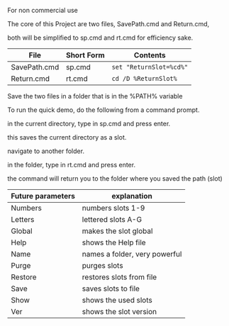 For non commercial use

The core of this Project are two files, SavePath.cmd and Return.cmd,

both will be simplified to sp.cmd and rt.cmd for efficiency sake.

| File | Short Form | Contents |
| --- | --- | --- |
| SavePath.cmd | sp.cmd | `set "ReturnSlot=%cd%"` |
| Return.cmd | rt.cmd | `cd /D %ReturnSlot%` |

Save the two files in a folder that is in the %PATH% variable

To run the quick demo, do the following from a command prompt.

in the current directory, type in sp.cmd and press enter.

this saves the current directory as a slot.

navigate to another folder.

in the folder, type in rt.cmd and press enter.

the command will return you to the folder where you saved the path (slot)

| Future parameters | explanation |
| --- | --- |
| Numbers | numbers slots 1-9 |
| Letters | lettered slots A-G |
| Global |  makes the slot global|
| Help | shows the Help file |
| Name | names a folder, very powerful |
| Purge | purges slots |
| Restore | restores slots from file |
| Save | saves slots to file |
| Show | shows the used slots |
| Ver | shows the slot version |
